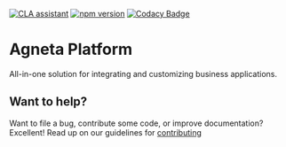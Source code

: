 [![CLA assistant](https://cla-assistant.io/readme/badge/agneta/platform)](https://cla-assistant.io/agneta/platform)
[![npm version](https://badge.fury.io/js/agneta-platform.svg)](https://badge.fury.io/js/agneta-platform)
[![Codacy Badge](https://api.codacy.com/project/badge/Grade/bd72081720b4409582d682551ef84386)](https://www.codacy.com/app/r.varonos/platform?utm_source=github.com&amp;utm_medium=referral&amp;utm_content=agneta/platform&amp;utm_campaign=Badge_Grade)

# Agneta Platform

All-in-one solution for integrating and customizing business applications.

## Want to help?

Want to file a bug, contribute some code, or improve documentation? Excellent! Read up on our guidelines for [contributing][contributing]

[contributing]: http://github.com/agneta/platform/blob/master/CONTRIBUTING.md

